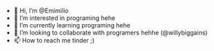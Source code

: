 - 👋 Hi, I’m @Emimilio
- 👀 I’m interested in programing hehe
- 🌱 I’m currently learning programing hehe
- 💞️ I’m looking to collaborate with programers hehhe (@willybiggains)
- 📫 How to reach me tinder ;)

<!---
Emimilio/Emimilio is a ✨ special ✨ repository because its `README.md` (this file) appears on your GitHub profile.
You can click the Preview link to take a look at your changes.
--->
